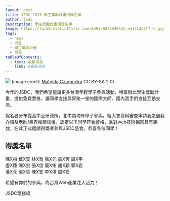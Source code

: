 ```yaml
---
layout: post
title: JSDC 2015 學生獎勵計畫得獎名單
author: jsdc
description: 學生獎勵計畫得獎名單
image: https://farm9.staticflickr.com/8393/8673949525_ea1314a3f7_k.jpg
tags:
  - news
  - 消息
  - 學生獎勵計畫
  - 票務
tableOfContents:
  - text: 最新消息
    link: #最新消息
---
```


![](https://farm9.staticflickr.com/8393/8673949525_ea1314a3f7_k.jpg)
(image credit: [Matylda Czarnecka](http://twitter.com/matylda) CC BY-SA 2.0)

今年的JSDC，我們希望能讓更多台灣年輕學子參與活動，特舉辦此學生獎勵計畫，提供免費票券，讓同學直接與齊聚一堂的國際大師、國內高手們直接互動交流。


報名者分布從高中至研究所，北中南均有學子參與。經大會資料審查申請者之自我介紹及老師/業界推薦信後，認定以下同學符合資格，且對web技術相當具有熱忱，在此正式邀請得獎者參與JSDC盛會。恭喜各位同學！

## 得獎名單

陳X禎 葉X安 林X哲 張X元 高X芳 周X宇 <br>
盧X臻 陳X宏 張X信 康X彬 謝X穎 郭X君 <br>
潘X元 張X哲 陳X安 李X澤 周X安 <br>

希望有你們的參與，為台灣Web產業注入活力！


JSDC票務組
